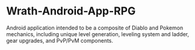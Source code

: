 Wrath-Android-App-RPG
=====================

Android application intended to be a composite of Diablo and Pokemon mechanics, including unique level generation, leveling system and ladder, gear upgrades, and PvP/PvM components.